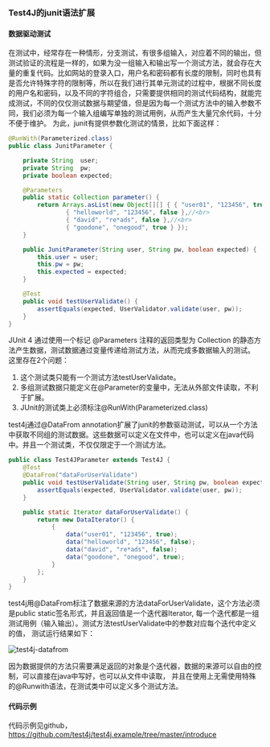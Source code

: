 ### Test4J的junit语法扩展 ###

#### 数据驱动测试 ####
在测试中，经常存在一种情形，分支测试，有很多组输入，对应着不同的输出，但测试验证的流程是一样的，如果为没一组输入和输出写一个测试方法，就会存在大量的重复代码。比如网站的登录入口，用户名和密码都有长度的限制，同时也具有是否允许特殊字符的限制等，所以在我们进行其单元测试的过程中，根据不同长度的用户名和密码，以及不同的字符组合，只需要提供相同的测试代码结构，就能完成测试，不同的仅仅测试数据与期望值，但是因为每一个测试方法中的输入参数不同，我们必须为每一个输入组编写单独的测试用例，从而产生大量冗余代码，十分不便于维护。
为此，junit有提供参数化测试的情景，比如下面这样：

```java
@RunWith(Parameterized.class)
public class JunitParameter {

    private String  user;
    private String  pw;
    private boolean expected;

    @Parameters
    public static Collection parameter() {
        return Arrays.asList(new Object[][] { { "user01", "123456", true },//<br>
                { "helloworld", "123456", false },//<br>
                { "david", "re*ads", false },//<br> 
                { "goodone", "onegood", true } });
    }

    public JunitParameter(String user, String pw, boolean expected) {
        this.user = user;
        this.pw = pw;
        this.expected = expected;
    }

    @Test
    public void testUserValidate() {
        assertEquals(expected, UserValidator.validate(user, pw));
    }
}
```

JUnit 4 通过使用一个标记 @Parameters 注释的返回类型为 Collection 的静态方法产生数据，测试数据通过变量传递给测试方法，从而完成多数据输入的测试。
这里存在2个问题：
1. 这个测试类只能有一个测试方法testUserValidate。
2. 多组测试数据只能定义在@Parameter的变量中，无法从外部文件读取，不利于扩展。
3. JUnit的测试类上必须标注@RunWith(Parameterized.class)

test4j通过@DataFrom annotation扩展了junit的参数驱动测试，可以从一个方法中获取不同组的测试数据。这些数据可以定义在文件中，也可以定义在java代码中。并且一个测试类，不仅仅限定于一个测试方法。

```java
public class Test4JParameter extends Test4J {
    @Test
    @DataFrom("dataForUserValidate")
    public void testUserValidate(String user, String pw, boolean expected) {
        assertEquals(expected, UserValidator.validate(user, pw));
    }

    public static Iterator dataForUserValidate() {
        return new DataIterator() {
            {
                data("user01", "123456", true);
                data("helloworld", "123456", false);
                data("david", "re*ads", false);
                data("goodone", "onegood", true);
            }
        };
    }
}
```
test4j用@DataFrom标注了数据来源的方法dataForUserValidate，这个方法必须是public static签名形式，并且返回值是一个迭代器Iterator, 每一个迭代都是一组测试用例（输入输出）。测试方法testUserValidate中的参数对应每个迭代中定义的值， 测试运行结果如下：

![test4j-datafrom](https://raw.githubusercontent.com/test4j/test4j.doc/master/images/test4j-parameter.png)

因为数据提供的方法只需要满足返回的对象是个迭代器，数据的来源可以自由的控制，可以直接在java中写好，也可以从文件中读取， 并且在使用上无需使用特殊的@Runwith语法，在测试类中可以定义多个测试方法。


#### 代码示例 ####
代码示例见github， https://github.com/test4j/test4j.example/tree/master/introduce
